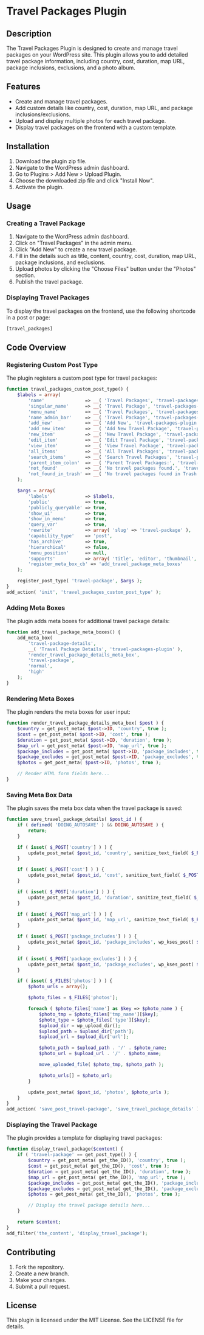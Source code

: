 # Travel Packages Plugin

## Description

The Travel Packages Plugin is designed to create and manage travel packages on your WordPress site. This plugin allows you to add detailed travel package information, including country, cost, duration, map URL, package inclusions, exclusions, and a photo album.

## Features

- Create and manage travel packages.
- Add custom details like country, cost, duration, map URL, and package inclusions/exclusions.
- Upload and display multiple photos for each travel package.
- Display travel packages on the frontend with a custom template.

## Installation

1. Download the plugin zip file.
2. Navigate to the WordPress admin dashboard.
3. Go to Plugins > Add New > Upload Plugin.
4. Choose the downloaded zip file and click "Install Now".
5. Activate the plugin.

## Usage

### Creating a Travel Package

1. Navigate to the WordPress admin dashboard.
2. Click on "Travel Packages" in the admin menu.
3. Click "Add New" to create a new travel package.
4. Fill in the details such as title, content, country, cost, duration, map URL, package inclusions, and exclusions.
5. Upload photos by clicking the "Choose Files" button under the "Photos" section.
6. Publish the travel package.

### Displaying Travel Packages

To display the travel packages on the frontend, use the following shortcode in a post or page:
```html
[travel_packages]
```

## Code Overview

### Registering Custom Post Type

The plugin registers a custom post type for travel packages:

```php
function travel_packages_custom_post_type() {
    $labels = array(
        'name'               => __( 'Travel Packages', 'travel-packages-plugin' ),
        'singular_name'      => __( 'Travel Package', 'travel-packages-plugin' ),
        'menu_name'          => __( 'Travel Packages', 'travel-packages-plugin' ),
        'name_admin_bar'     => __( 'Travel Package', 'travel-packages-plugin' ),
        'add_new'            => __( 'Add New', 'travel-packages-plugin' ),
        'add_new_item'       => __( 'Add New Travel Package', 'travel-packages-plugin' ),
        'new_item'           => __( 'New Travel Package', 'travel-packages-plugin' ),
        'edit_item'          => __( 'Edit Travel Package', 'travel-packages-plugin' ),
        'view_item'          => __( 'View Travel Package', 'travel-packages-plugin' ),
        'all_items'          => __( 'All Travel Packages', 'travel-packages-plugin' ),
        'search_items'       => __( 'Search Travel Packages', 'travel-packages-plugin' ),
        'parent_item_colon'  => __( 'Parent Travel Packages:', 'travel-packages-plugin' ),
        'not_found'          => __( 'No travel packages found.', 'travel-packages-plugin' ),
        'not_found_in_trash' => __( 'No travel packages found in Trash.', 'travel-packages-plugin' )
    );

    $args = array(
        'labels'             => $labels,
        'public'             => true,
        'publicly_queryable' => true,
        'show_ui'            => true,
        'show_in_menu'       => true,
        'query_var'          => true,
        'rewrite'            => array( 'slug' => 'travel-package' ),
        'capability_type'    => 'post',
        'has_archive'        => true,
        'hierarchical'       => false,
        'menu_position'      => null,
        'supports'           => array( 'title', 'editor', 'thumbnail', 'custom-fields' ),
        'register_meta_box_cb' => 'add_travel_package_meta_boxes'
    );

    register_post_type( 'travel-package', $args );
}
add_action( 'init', 'travel_packages_custom_post_type' );
```

### Adding Meta Boxes

The plugin adds meta boxes for additional travel package details:

```php
function add_travel_package_meta_boxes() {
    add_meta_box(
        'travel-package-details',
        __( 'Travel Package Details', 'travel-packages-plugin' ),
        'render_travel_package_details_meta_box',
        'travel-package',
        'normal',
        'high'
    );
}
```

### Rendering Meta Boxes

The plugin renders the meta boxes for user input:

```php
function render_travel_package_details_meta_box( $post ) {
    $country = get_post_meta( $post->ID, 'country', true );
    $cost = get_post_meta( $post->ID, 'cost', true );
    $duration = get_post_meta( $post->ID, 'duration', true );
    $map_url = get_post_meta( $post->ID, 'map_url', true );
    $package_includes = get_post_meta( $post->ID, 'package_includes', true );
    $package_excludes = get_post_meta( $post->ID, 'package_excludes', true );
    $photos = get_post_meta( $post->ID, 'photos', true );

    // Render HTML form fields here...
}
```

### Saving Meta Box Data

The plugin saves the meta box data when the travel package is saved:

```php
function save_travel_package_details( $post_id ) {
    if ( defined( 'DOING_AUTOSAVE' ) && DOING_AUTOSAVE ) {
        return;
    }

    if ( isset( $_POST['country'] ) ) {
        update_post_meta( $post_id, 'country', sanitize_text_field( $_POST['country'] ) );
    }

    if ( isset( $_POST['cost'] ) ) {
        update_post_meta( $post_id, 'cost', sanitize_text_field( $_POST['cost'] ) );
    }

    if ( isset( $_POST['duration'] ) ) {
        update_post_meta( $post_id, 'duration', sanitize_text_field( $_POST['duration'] ) );
    }

    if ( isset( $_POST['map_url'] ) ) {
        update_post_meta( $post_id, 'map_url', sanitize_text_field( $_POST['map_url'] ) );
    }

    if ( isset( $_POST['package_includes'] ) ) {
        update_post_meta( $post_id, 'package_includes', wp_kses_post( $_POST['package_includes'] ) );
    }

    if ( isset( $_POST['package_excludes'] ) ) {
        update_post_meta( $post_id, 'package_excludes', wp_kses_post( $_POST['package_excludes'] ) );
    }

    if ( isset( $_FILES['photos'] ) ) {
        $photo_urls = array();

        $photo_files = $_FILES['photos'];

        foreach ( $photo_files['name'] as $key => $photo_name ) {
            $photo_tmp = $photo_files['tmp_name'][$key];
            $photo_type = $photo_files['type'][$key];
            $upload_dir = wp_upload_dir();
            $upload_path = $upload_dir['path'];
            $upload_url = $upload_dir['url'];

            $photo_path = $upload_path . '/' . $photo_name;
            $photo_url = $upload_url . '/' . $photo_name;

            move_uploaded_file( $photo_tmp, $photo_path );

            $photo_urls[] = $photo_url;
        }

        update_post_meta( $post_id, 'photos', $photo_urls );
    }
}
add_action( 'save_post_travel-package', 'save_travel_package_details' );
```

### Displaying the Travel Package

The plugin provides a template for displaying travel packages:

```php
function display_travel_package($content) {
    if ( 'travel-package' == get_post_type() ) {
        $country = get_post_meta( get_the_ID(), 'country', true );
        $cost = get_post_meta( get_the_ID(), 'cost', true );
        $duration = get_post_meta( get_the_ID(), 'duration', true );
        $map_url = get_post_meta( get_the_ID(), 'map_url', true );
        $package_includes = get_post_meta( get_the_ID(), 'package_includes', true );
        $package_excludes = get_post_meta( get_the_ID(), 'package_excludes', true );
        $photos = get_post_meta( get_the_ID(), 'photos', true );

        // Display the travel package details here...
    }

    return $content;
}
add_filter('the_content', 'display_travel_package');
```

## Contributing

1. Fork the repository.
2. Create a new branch.
3. Make your changes.
4. Submit a pull request.

## License

This plugin is licensed under the MIT License. See the LICENSE file for details.